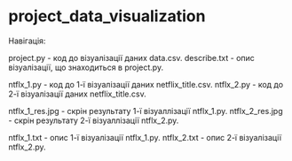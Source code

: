 # project_data_visualization


Навігація: 

project.py - код до візуалізації даних data.csv.
describe.txt - опис візуалізації, що знаходиться в project.py.

ntflx_1.py - код до 1-ї візуалізації даних netflix_title.csv.
ntflx_2.py - код до 2-ї візуалізації даних netflix_title.csv.

ntflx_1_res.jpg - скрін результату 1-ї візуаллізації ntflx_1.py.
ntflx_2_res.jpg - скрін результату 2-ї візуаллізації ntflx_2.py.

ntflx_1.txt - опис 1-ї візуалізації ntflx_1.py.
ntflx_2.txt - опис 2-ї візуалізації ntflx_2.py.
